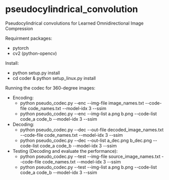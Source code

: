 # pseudocylindrical_convolution
Pseudocylindrical convolutions for Learned Omnidirectional Image Compression

Requirment packages:
- pytorch
- cv2 (python-opencv) 
 
Install:
* python setup.py install
* cd coder & python setup_linux.py install
	
Running the codec for 360-degree images:
* Encoding:
 	* python pseudo_codec.py --enc --img-file image_names.txt --code-file code_names.txt --model-idx 3 --ssim
 	* python pseudo_codec.py --enc --img-list a.png b.png --code-list code_a code_b --model-idx 3 --ssim
* Decoding:
 	* python pseudo_codec.py --dec --out-file decoded_image_names.txt --code-file code_names.txt --model-idx 3 --ssim
 	* python pseudo_codec.py --dec --out-list a_dec.png b_dec.png --code-list code_a code_b --model-idx 3 --ssim
* Testing (Decoding and evaluate the performance):
 	* python pseudo_codec.py --test --img-file source_image_names.txt --code-file code_names.txt --model-idx 3 --ssim
 	* python pseudo_codec.py --test --img-list a.png b.png --code-list code_a code_b --model-idx 3 --ssim
		
